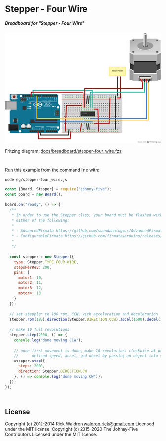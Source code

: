 <!--remove-start-->

# Stepper - Four Wire

<!--remove-end-->






##### Breadboard for "Stepper - Four Wire"



![docs/breadboard/stepper-four_wire.png](breadboard/stepper-four_wire.png)<br>

Fritzing diagram: [docs/breadboard/stepper-four_wire.fzz](breadboard/stepper-four_wire.fzz)

&nbsp;




Run this example from the command line with:
```bash
node eg/stepper-four_wire.js
```


```javascript
const {Board, Stepper} = require("johnny-five");
const board = new Board();

board.on("ready", () => {
  /**
   * In order to use the Stepper class, your board must be flashed with
   * either of the following:
   *
   * - AdvancedFirmata https://github.com/soundanalogous/AdvancedFirmata
   * - ConfigurableFirmata https://github.com/firmata/arduino/releases/tag/v2.6.2
   *
   */

  const stepper = new Stepper({
    type: Stepper.TYPE.FOUR_WIRE,
    stepsPerRev: 200,
    pins: {
      motor1: 10,
      motor2: 11,
      motor3: 12,
      motor4: 13
    }
  });

  // set stepp[er to 180 rpm, CCW, with acceleration and deceleration
  stepper.rpm(180).direction(Stepper.DIRECTION.CCW).accel(1600).decel(1600);
  
  // make 10 full revolutions 
  stepper.step(2000, () => {
    console.log("done moving CCW");

    // once first movement is done, make 10 revolutions clockwise at previously
    //      defined speed, accel, and decel by passing an object into stepper.step
    stepper.step({
      steps: 2000,
      direction: Stepper.DIRECTION.CW
    }, () => console.log("done moving CW"));
  });
});

```








&nbsp;

<!--remove-start-->

## License
Copyright (c) 2012-2014 Rick Waldron <waldron.rick@gmail.com>
Licensed under the MIT license.
Copyright (c) 2015-2020 The Johnny-Five Contributors
Licensed under the MIT license.

<!--remove-end-->
